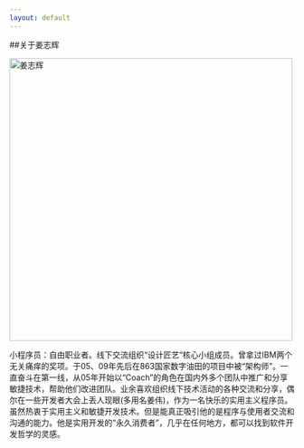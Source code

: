 ```yaml
---
layout: default
---
```

##关于姜志辉

<img src="../images/aboutme.jpg" width="500" alt="姜志辉">

小程序员：自由职业者。线下交流组织“设计匠艺”核心小组成员。曾拿过IBM两个无关痛痒的奖项。于05、09年先后在863国家数字油田的项目中被“架构师”。一直奋斗在第一线，从05年开始以“Coach”的角色在国内外多个团队中推广和分享敏捷技术，帮助他们改进团队。业余喜欢组织线下技术活动的各种交流和分享，偶尔在一些开发者大会上丢人现眼(多用名姜伟)，作为一名快乐的实用主义程序员。虽然热衷于实用主义和敏捷开发技术。但是能真正吸引他的是程序与使用者交流和沟通的能力。他是实用开发的“永久消费者”，几乎在任何地方，都可以找到软件开发哲学的灵感。